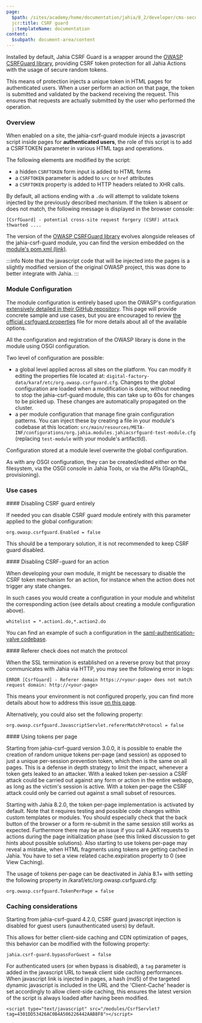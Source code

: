 ```yaml
---
page:
  $path: /sites/academy/home/documentation/jahia/8_2/developer/cms-security/jahia-csrf-guard
  jcr:title: CSRF guard
  j:templateName: documentation
content:
  $subpath: document-area/content
---
```


Installed by default, Jahia CSRF Guard is a wrapper around the [OWASP CSRFGuard library](https://owasp.org/www-project-csrfguard/), providing CSRF token protection for all Jahia Actions with the usage of secure random tokens.

This means of protection injects a unique token in HTML pages for authenticated users. When a user perform an action on that page, the token is submitted and validated by the backend receiving the request. This ensures that requests are actually submitted by the user who performed the operation.

### Overview

When enabled on a site, the jahia-csrf-guard module injects a javascript script inside pages for **authenticated users**, the role of this script is to add a CSRFTOKEN parameter in various HTML tags and operations.

The following elements are modified by the script:
 - a hidden `CSRFTOKEN` form input is added to HTML forms
 - a `CSRFTOKEN` parameter is added to `src` or `href` attributes
 - a `CSRFTOKEN` property is added to HTTP headers related to XHR calls.

By default, all actions ending with a `.do` will attempt to validate tokens injected by the previously described mechanism. If the token is absent or does not match, the following message is displayed in the browser console: 

```
[CsrfGuard] - potential cross-site request forgery (CSRF) attack thwarted ....  
```

The version of the [OWASP CSRFGuard library](https://owasp.org/www-project-csrfguard/) evolves alongside releases of the jahia-csrf-guard module, you can find the version embedded on the [module's pom.xml (link)](https://github.com/Jahia/jahia-csrf-guard/blob/master/pom.xml#L42).

:::info
Note that the javascript code that will be injected into the pages is a slightly modified version of the original OWASP project, this was done to better integrate with Jahia.
:::

### Module Configuration

The module configuration is entirely based upon the OWASP's configuration [extensively detailed in their GitHub repository](https://github.com/aramrami/OWASP-CSRFGuard/blob/master/csrfguard/src/main/resources/csrfguard.properties). This page will provide concrete sample and use cases, but you are encouraged to review [the official csrfguard.properties](https://github.com/aramrami/OWASP-CSRFGuard/blob/master/csrfguard/src/main/resources/csrfguard.properties) file for more details about all of the available options.

All the configuration and registration of the OWASP library is done in the module using OSGI configuration.

Two level of configuration are possible:
- a global level applied across all sites on the platform. You can modify it editing the properties file located at: `digital-factory-data/karaf/etc/org.owasp.csrfguard.cfg`. Changes to the global configuration are loaded when a modification is done, without needing to stop the jahia-csrf-guard module, this can take up to 60s for changes to be picked up. These changes are automatically propagated on the cluster.
- a per module configuration that manage fine grain configuration patterns. You can inject these by creating a file in your module's codebase at this location: `src/main/resources/META-INF/configurations/org.jahia.modules.jahiacsrfguard-test-module.cfg` (replacing `test-module` with your module's artifactId).

Configuration stored at a module level overwrite the global configuration.

As with any OSGI configuration, they can be created/edited either on the filesystem, via the OSGI console in Jahia Tools, or via the APIs (GraphQL, provisioning).

### Use cases

#### Disabling CSRF guard entirely

If needed you can disable CSRF guard module entirely with this parameter applied to the global configuration:

```
org.owasp.csrfguard.Enabled = false
```

This should be a temporary solution, it is not recommended to keep CSRF guard disabled.


#### Disabling CSRF-guard for an action

When developing your own module, it might be necessary to disable the CSRF token mechanism for an action, for instance when the action does not trigger any state changes.

In such cases you would create a configuration in your module and whitelist the corresponding action (see details about creating a module configuration above).

```
whitelist = *.action1.do,*.action2.do
```

You can find an example of such a configuration in the [saml-authentication-valve codebase](https://github.com/Jahia/saml-authentication-valve/blob/dd3b68c1bc7fba48de8eca4444861ac516ec5bc2/src/main/resources/META-INF/configurations/org.jahia.modules.jahiacsrfguard-saml.cfg).

#### Referer check does not match the protocol

When the SSL termination is established on a reverse proxy but that proxy communicates with Jahia via HTTP, you may see the following error in logs:

```
ERROR [CsrfGuard] - Referer domain https://<your-page> does not match request domain: http://<your-page>
```

This means your environment is not configured properly, you can find more details about how to address this issue [on this page](/cms/{mode}/{lang}/sites/academy/contents/knowledge-base/2018/dx-links-are-not-in-https.html).

Alternatively, you could also set the following property:

```
org.owasp.csrfguard.JavascriptServlet.refererMatchProtocol = false
```

#### Using tokens per page

Starting from jahia-csrf-guard version 3.0.0, it is possible to enable the creation of random unique tokens per-page (and session) as opposed to just a unique per-session prevention token, which then is the same on all pages. This is a defense in depth strategy to limit the impact, whenever a token gets leaked to an attacker. With a leaked token per-session a CSRF attack could be carried out against any form or action in the entire webapp, as long as the victim's session is active. With a token per-page the CSRF attack could only be carried out against a small subset of resources.

Starting with Jahia 8.2.0, the token per-page implementation is activated by default. Note that it requires testing and possible code changes within custom templates or modules. You should especially check that the back button of the browser or a form re-submit in the same session still works as expected. Furthermore there may be an issue if you call AJAX requests to actions during the page initialization phase (see this linked discussion to get hints about possible solutions). Also starting to use tokens per-page may reveal a mistake, when HTML fragments using tokens are getting cached in Jahia. You have to set a view related cache.expiration property to 0 (see View Caching).

The usage of tokens per-page can be deactivated in Jahia 8.1+ with setting the following property in /karaf/etc/org.owasp.csrfguard.cfg:

```
org.owasp.csrfguard.TokenPerPage = false
```

### Caching considerations

Starting from jahia-csrf-guard 4.2.0, CSRF guard javascript injection is disabled for guest users (unauthenticated users) by default.

This allows for better client-side caching and CDN optimization of pages, this behavior can be modified with the following property:

```
jahia.csrf-guard.bypassForGuest = false
```

For authenticated users (or when bypass is disabled), a `tag` parameter is added in the javascript URL to tweak client side caching performances. When javascript link is injected in pages, a hash (md5) of the targeted dynamic javascript is included in the URL and the 'Client-Cache' header is set accordingly to allow client-side caching, this ensures the latest version of the script is always loaded after having been modified.

```
<script type="text/javascript" src="/modules/CsrfServlet?tag=4301DD53426AC0B4A506226442AAB8F8"></script>
```
